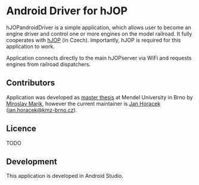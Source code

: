 # Android Driver for hJOP

hJOPandroidDriver is a simple application, which allows user to become an
engine driver and control one or more engines on the model railroad. It fully
cooperates with [hJOP](http://hjop.kmz-brno.cz) (in Czech). Importantly,
hJOP is required for this application to work.

Application connects directly to the main hJOPserver via WiFi and requests
engines from railroad dispatchers.

## Contributors

Application was developed as [master thesis](http://is.mendelu.cz/lide/clovek.pl?id=43049;zalozka=7;studium=77602;zp=54008)
at Mendel University in Brno by [Miroslav Marik](http://is.mendelu.cz/lide/clovek.pl?id=43049),
however the current maintainer is [Jan Horacek](http://apophis.cz/)
([jan.horacek@kmz-brno.cz](mailto:jan.horacek@kmz-brno.cz)).

## Licence

TODO

## Development

This application is developed in Android Studio.